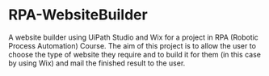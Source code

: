 # RPA-WebsiteBuilder
A website builder using UiPath Studio and Wix for a project in RPA (Robotic Process Automation) Course.
The aim of this project is to allow the user to choose the type of website they require and to build it for them (in this case by using Wix) and mail the finished result to the user.
